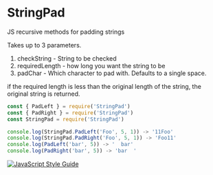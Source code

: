 # StringPad
JS recursive methods for padding strings

Takes up to 3 parameters.
1. checkString - String to be checked
2. requiredLength - how long you want the string to be
3. padChar - Which character to pad with. Defaults to a single space.

if the required length is less than the original length of the string, the original string is returned.

```javascript
const { PadLeft } = require('StringPad')
const { PadRight } = require('StringPad')
const StringPad = require('StringPad')

console.log(StringPad.PadLeft('Foo', 5, 1)) -> '11Foo'
console.log(StringPad.PadRight('Foo', 5, 1)) -> 'Foo11'
console.log(PadLeft('bar', 5)) -> '  bar'
console.log(PadRight('bar', 5)) -> 'bar  '

```


[![JavaScript Style Guide](https://img.shields.io/badge/code_style-standard-brightgreen.svg)](https://standardjs.com)
